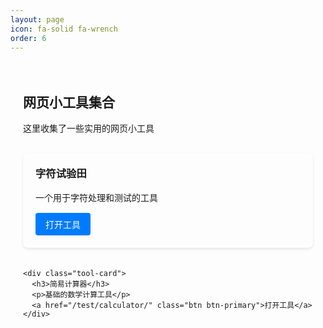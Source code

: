 ```yaml
---
layout: page
icon: fa-solid fa-wrench
order: 6
---
```


<div class="tool-container">
  <h2>网页小工具集合</h2>
  <p>这里收集了一些实用的网页小工具</p>
  
  <div class="tools-grid">
    <div class="tool-card">
      <h3>字符试验田</h3>
      <p>一个用于字符处理和测试的工具</p>
      <a href="/tools/char-playground/" class="btn btn-primary">打开工具</a>
    </div>
    
    <div class="tool-card">
      <h3>简易计算器</h3>
      <p>基础的数学计算工具</p>
      <a href="/test/calculator/" class="btn btn-primary">打开工具</a>
    </div>
  </div>
</div>

<style>
.tool-container {
  max-width: 800px;
  margin: 0 auto;
  padding: 20px;
}

.tools-grid {
  display: grid;
  grid-template-columns: repeat(auto-fit, minmax(300px, 1fr));
  gap: 20px;
  margin-top: 30px;
}

.tool-card {
  border: 1px solid var(--border-color);
  border-radius: 8px;
  padding: 20px;
  background: var(--card-bg);
  box-shadow: 0 2px 4px rgba(0,0,0,0.1);
  transition: transform 0.2s ease;
}

.tool-card:hover {
  transform: translateY(-2px);
  box-shadow: 0 4px 8px rgba(0,0,0,0.15);
}

.tool-card h3 {
  margin-top: 0;
  color: var(--heading-color);
}

.tool-card p {
  color: var(--text-muted);
  margin-bottom: 15px;
}

.btn {
  display: inline-block;
  padding: 8px 16px;
  background: var(--btn-bg);
  color: var(--btn-text);
  text-decoration: none;
  border-radius: 4px;
  transition: background 0.2s ease;
}

.btn:hover {
  background: var(--btn-bg-hover);
  text-decoration: none;
}

.btn-primary {
  background: #007bff;
  color: white;
}

.btn-primary:hover {
  background: #0056b3;
}
</style>
